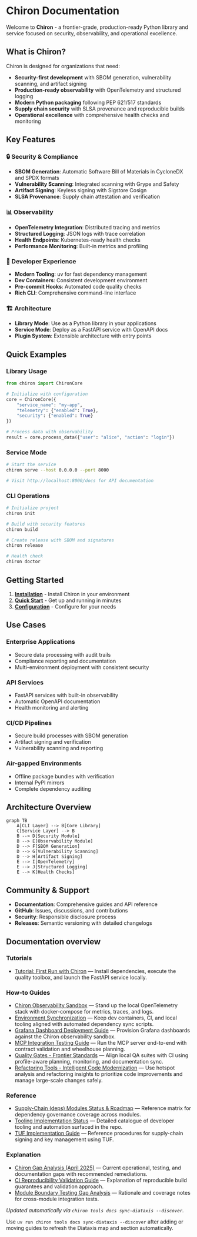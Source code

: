 # Chiron Documentation

Welcome to **Chiron** - a frontier-grade, production-ready Python library and service focused on security, observability, and operational excellence.

## What is Chiron?

Chiron is designed for organizations that need:

- **Security-first development** with SBOM generation, vulnerability scanning, and artifact signing
- **Production-ready observability** with OpenTelemetry and structured logging
- **Modern Python packaging** following PEP 621/517 standards
- **Supply chain security** with SLSA provenance and reproducible builds
- **Operational excellence** with comprehensive health checks and monitoring

## Key Features

### 🔒 Security & Compliance

- **SBOM Generation**: Automatic Software Bill of Materials in CycloneDX and SPDX formats
- **Vulnerability Scanning**: Integrated scanning with Grype and Safety
- **Artifact Signing**: Keyless signing with Sigstore Cosign
- **SLSA Provenance**: Supply chain attestation and verification

### 📊 Observability

- **OpenTelemetry Integration**: Distributed tracing and metrics
- **Structured Logging**: JSON logs with trace correlation
- **Health Endpoints**: Kubernetes-ready health checks
- **Performance Monitoring**: Built-in metrics and profiling

### 🚀 Developer Experience

- **Modern Tooling**: uv for fast dependency management
- **Dev Containers**: Consistent development environment
- **Pre-commit Hooks**: Automated code quality checks
- **Rich CLI**: Comprehensive command-line interface

### 🏗️ Architecture

- **Library Mode**: Use as a Python library in your applications
- **Service Mode**: Deploy as a FastAPI service with OpenAPI docs
- **Plugin System**: Extensible architecture with entry points

## Quick Examples

### Library Usage

```python
from chiron import ChironCore

# Initialize with configuration
core = ChironCore({
    "service_name": "my-app",
    "telemetry": {"enabled": True},
    "security": {"enabled": True}
})

# Process data with observability
result = core.process_data({"user": "alice", "action": "login"})
```

### Service Mode

```bash
# Start the service
chiron serve --host 0.0.0.0 --port 8000

# Visit http://localhost:8000/docs for API documentation
```

### CLI Operations

```bash
# Initialize project
chiron init

# Build with security features
chiron build

# Create release with SBOM and signatures
chiron release

# Health check
chiron doctor
```

## Getting Started

1. **[Installation](getting-started/installation.md)** - Install Chiron in your environment
2. **[Quick Start](getting-started/quickstart.md)** - Get up and running in minutes
3. **[Configuration](getting-started/configuration.md)** - Configure for your needs

## Use Cases

### Enterprise Applications

- Secure data processing with audit trails
- Compliance reporting and documentation
- Multi-environment deployment with consistent security

### API Services

- FastAPI services with built-in observability
- Automatic OpenAPI documentation
- Health monitoring and alerting

### CI/CD Pipelines

- Secure build processes with SBOM generation
- Artifact signing and verification
- Vulnerability scanning and reporting

### Air-gapped Environments

- Offline package bundles with verification
- Internal PyPI mirrors
- Complete dependency auditing

## Architecture Overview

```mermaid
graph TB
    A[CLI Layer] --> B[Core Library]
    C[Service Layer] --> B
    B --> D[Security Module]
    B --> E[Observability Module]
    D --> F[SBOM Generation]
    D --> G[Vulnerability Scanning]
    D --> H[Artifact Signing]
    E --> I[OpenTelemetry]
    E --> J[Structured Logging]
    E --> K[Health Checks]
```

## Community & Support

- **Documentation**: Comprehensive guides and API reference
- **GitHub**: Issues, discussions, and contributions
- **Security**: Responsible disclosure process
- **Releases**: Semantic versioning with detailed changelogs

## Documentation overview

<!-- BEGIN DIATAXIS_AUTODOC -->
### Tutorials

- [Tutorial: First Run with Chiron](tutorials/first-run.md) — Install dependencies, execute the quality toolbox, and launch the FastAPI service locally.

### How-to Guides

- [Chiron Observability Sandbox](OBSERVABILITY_SANDBOX.md) — Stand up the local OpenTelemetry stack with docker-compose for metrics, traces, and logs.
- [Environment Synchronization](ENVIRONMENT_SYNC.md) — Keep dev containers, CI, and local tooling aligned with automated dependency sync scripts.
- [Grafana Dashboard Deployment Guide](GRAFANA_DEPLOYMENT_GUIDE.md) — Provision Grafana dashboards against the Chiron observability sandbox.
- [MCP Integration Testing Guide](MCP_INTEGRATION_TESTING.md) — Run the MCP server end-to-end with contract validation and wheelhouse planning.
- [Quality Gates - Frontier Standards](QUALITY_GATES.md) — Align local QA suites with CI using profile-aware planning, monitoring, and documentation sync.
- [Refactoring Tools - Intelligent Code Modernization](REFACTORING_GUIDE.md) — Use hotspot analysis and refactoring insights to prioritize code improvements and manage large-scale changes safely.

### Reference

- [Supply-Chain (deps) Modules Status & Roadmap](DEPS_MODULES_STATUS.md) — Reference matrix for dependency governance coverage across modules.
- [Tooling Implementation Status](TOOLING_IMPLEMENTATION_STATUS.md) — Detailed catalogue of developer tooling and automation surfaced in the repo.
- [TUF Implementation Guide](TUF_IMPLEMENTATION_GUIDE.md) — Reference procedures for supply-chain signing and key management using TUF.

### Explanation

- [Chiron Gap Analysis (April 2025)](GAP_ANALYSIS.md) — Current operational, testing, and documentation gaps with recommended remediations.
- [CI Reproducibility Validation Guide](CI_REPRODUCIBILITY_VALIDATION.md) — Explanation of reproducible build guarantees and validation approach.
- [Module Boundary Testing Gap Analysis](MODULE_BOUNDARY_TESTING.md) — Rationale and coverage notes for cross-module integration tests.

_Updated automatically via `chiron tools docs sync-diataxis --discover`._
<!-- END DIATAXIS_AUTODOC -->

Use `uv run chiron tools docs sync-diataxis --discover` after adding or moving guides to refresh the Diataxis map and section automatically.
